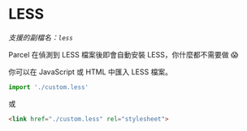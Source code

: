 # LESS

_支援的副檔名：`less`_

Parcel 在偵測到 LESS 檔案後即會自動安裝 LESS，你什麼都不需要做 😱

你可以在 JavaScript 或 HTML 中匯入 LESS 檔案。

```javascript
import './custom.less'
```

或

```html
<link href="./custom.less" rel="stylesheet">
```
